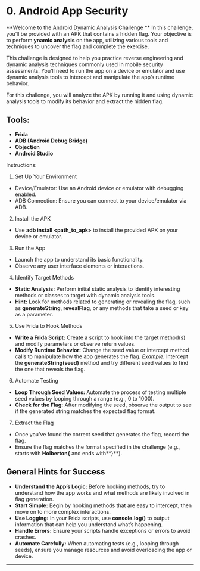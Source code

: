 # 0. Android App Security 

**Welcome to the Android Dynamic Analysis Challenge **
In this challenge, you’ll be provided with an APK that contains a hidden flag. Your objective is to perform **ynamic analysis**
on the app, utilizing various tools and techniques to uncover the flag and complete the exercise.

This challenge is designed to help you practice reverse engineering and dynamic analysis techniques commonly used in mobile security assessments. You’ll need to run the app on a device or emulator and use dynamic analysis tools to intercept and manipulate the app’s runtime behavior.

For this challenge, you will analyze the APK by running it and using dynamic analysis tools to modify its behavior and extract the hidden flag.

## Tools:
 - **Frida**
 - **ADB (Android Debug Bridge)**
 - **Objection**
 - **Android Studio**

Instructions: 
1. Set Up Your Environment 
 - Device/Emulator: Use an Android device or emulator with debugging enabled.
 - ADB Connection: Ensure you can connect to your device/emulator via ADB.

2. Install the APK 
 -  Use **adb install <path_to_apk>** to install the provided APK on your device or emulator.

3. Run the App 
 - Launch the app to understand its basic functionality.
 - Observe any user interface elements or interactions.

4. Identify Target Methods 
 - **Static Analysis:** Perform initial static analysis to identify interesting methods or classes to target with dynamic analysis tools.
 - **Hint:** Look for methods related to generating or revealing the flag, such as **generateString**, **revealFlag**, or any methods that take a seed or key as a parameter.

5. Use Frida to Hook Methods
 - **Write a Frida Script:** Create a script to hook into the target method(s) and modify parameters or observe return values.
 - **Modify Runtime Behavior:** Change the seed value or intercept method calls to manipulate how the app generates the flag. 
*Example:* Intercept the **generateString(seed)** method and try different seed values to find the one that reveals the flag.

6. Automate Testing 
 - **Loop Through Seed Values:** Automate the process of testing multiple seed values by looping through a range (e.g., 0 to 1000).
 - **Check for the Flag:** After modifying the seed, observe the output to see if the generated string matches the expected flag format.

7. Extract the Flag 
 - Once you’ve found the correct seed that generates the flag, record the flag.
 - Ensure the flag matches the format specified in the challenge (e.g., starts with **Holberton{** and ends with**}**).

## General Hints for Success
 - **Understand the App’s Logic:** Before hooking methods, try to understand how the app works and what methods are likely involved in flag generation.
 - **Start Simple:** Begin by hooking methods that are easy to intercept, then move on to more complex interactions.
 - **Use Logging:** In your Frida scripts, use **console.log()** to output information that can help you understand what’s happening.
 - **Handle Errors:** Ensure your scripts handle exceptions or errors to avoid crashes.
 - **Automate Carefully:** When automating tests (e.g., looping through seeds), ensure you manage resources and avoid overloading the app or device.

---

